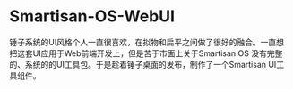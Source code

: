 # Smartisan-OS-WebUI
锤子系统的UI风格个人一直很喜欢，在拟物和扁平之间做了很好的融合。一直想把这套UI应用于Web前端开发上，但是苦于市面上关于Smartisan OS 没有完整的、系统的的UI工具包。于是趁着锤子桌面的发布，制作了一个Smartisan UI工具组件。
